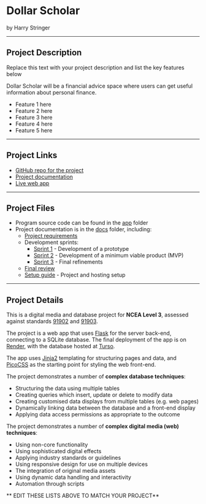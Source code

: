 # Dollar Scholar

by Harry Stringer


---

## Project Description

Replace this text with your project description and list the key features below

Dollar Scholar will be a financial advice space where users can get useful information about personal finance.

- Feature 1 here
- Feature 2 here
- Feature 3 here
- Feature 4 here
- Feature 5 here


---

## Project Links

- [GitHub repo for the project](https://github.com/waimea-hwstringer/300dtd-finance-website)
- [Project documentation](https://waimea-hwstringer.github.io/300dtd-finance-website/)
- [Live web app](https://...)


---

## Project Files

- Program source code can be found in the [app](app/) folder
- Project documentation is in the [docs](docs/) folder, including:
   - [Project requirements](docs/0-requirements.md)
   - Development sprints:
      - [Sprint 1](docs/1-sprint-1-prototype.md) - Development of a prototype
      - [Sprint 2](docs/2-sprint-2-mvp.md) - Development of a minimum viable product (MVP)
      - [Sprint 3](docs/3-sprint-3-refinement.md) - Final refinements
   - [Final review](docs/4-review.md)
   - [Setup guide](docs/setup.md) - Project and hosting setup

---

## Project Details

This is a digital media and database project for **NCEA Level 3**, assessed against standards [91902](docs/as91902.pdf) and [91903](docs/as91903.pdf).

The project is a web app that uses [Flask](https://flask.palletsprojects.com) for the server back-end, connecting to a SQLite database. The final deployment of the app is on [Render](https://render.com/), with the database hosted at [Turso](https://turso.tech/).

The app uses [Jinja2](https://jinja.palletsprojects.com/templates/) templating for structuring pages and data, and [PicoCSS](https://picocss.com/) as the starting point for styling the web front-end.

The project demonstrates a number of **complex database techniques**:
- Structuring the data using multiple tables
- Creating queries which insert, update or delete to modify data
- Creating customised data displays from multiple tables (e.g. web pages)
- Dynamically linking data between the database and a front-end display
- Applying data access permissions as appropriate to the outcome

The project demonstrates a number of **complex digital media (web) techniques**:
- Using non-core functionality
- Using sophisticated digital effects
- Applying industry standards or guidelines
- Using responsive design for use on multiple devices
- The integration of original media assets
- Using dynamic data handling and interactivity
- Automation through scripts

** EDIT THESE LISTS ABOVE TO MATCH YOUR PROJECT**


